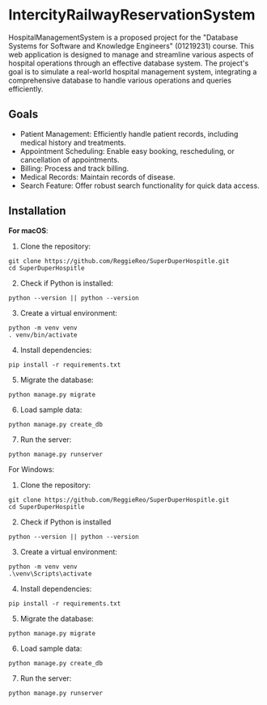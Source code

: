 # IntercityRailwayReservationSystem
HospitalManagementSystem is a proposed project for the "Database Systems for 
Software and Knowledge Engineers" (01219231) course. This web application is 
designed to manage and streamline various aspects of hospital operations through 
an effective database system. The project's goal is to simulate a real-world 
hospital management system, integrating a comprehensive database to handle various 
operations and queries efficiently.


## Goals
- Patient Management: Efficiently handle patient records, including medical history and treatments.
- Appointment Scheduling: Enable easy booking, rescheduling, or cancellation of appointments.
- Billing: Process and track billing.
- Medical Records: Maintain records of disease.
- Search Feature: Offer robust search functionality for quick data access.

## Installation
**For macOS**:

1) Clone the repository:
```
git clone https://github.com/ReggieReo/SuperDuperHospitle.git
cd SuperDuperHospitle
```
2) Check if Python is installed:
```
python --version || python --version
```

3) Create a virtual environment:
```
python -m venv venv
. venv/bin/activate
```
4) Install dependencies:
```
pip install -r requirements.txt
```
5) Migrate the database:
```
python manage.py migrate
```
6) Load sample data:
```
python manage.py create_db
```
7) Run the server:
```
python manage.py runserver
```

For Windows:

1) Clone the repository:
```
git clone https://github.com/ReggieReo/SuperDuperHospitle.git
cd SuperDuperHospitle
```
2) Check if Python is installed
```
python --version || python --version
```
3) Create a virtual environment:
```
python -m venv venv
.\venv\Scripts\activate
```
4) Install dependencies:
```
pip install -r requirements.txt
```
5) Migrate the database:
```
python manage.py migrate
```
6) Load sample data:
```
python manage.py create_db

```
7) Run the server:
```
python manage.py runserver
```